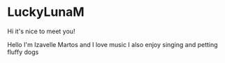 # LuckyLunaM

Hi it's nice to meet you!

Hello I'm Izavelle Martos and I love music 
I also enjoy singing and petting fluffy dogs 
